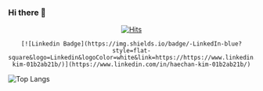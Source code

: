 ### Hi there 👋

<!--
**bluesun147/bluesun147** is a ✨ _special_ ✨ repository because its `README.md` (this file) appears on your GitHub profile.

Here are some ideas to get you started: 

- 🔭 I’m currently working on ...
- 🌱 I’m currently learning ...
- 👯 I’m looking to collaborate on ...
- 🤔 I’m looking for help with ...
- 💬 Ask me about ...
- 📫 How to reach me: ...
- 😄 Pronouns: ...
- ⚡ Fun fact: ...
-->
 <div align=center>
	
  [![Hits](https://hits.seeyoufarm.com/api/count/incr/badge.svg?url=https%3A%2F%2Fgithub.com%2Fbluesun147&count_bg=%2379C83D&title_bg=%23555555&icon=&icon_color=%23E7E7E7&title=hits&edge_flat=false)](https://hits.seeyoufarm.com)
	
	[![Linkedin Badge](https://img.shields.io/badge/-LinkedIn-blue?style=flat-square&logo=Linkedin&logoColor=white&link=https://https://www.linkedin.com/in/haechan-kim-01b2ab21b/)](https://www.linkedin.com/in/haechan-kim-01b2ab21b/)
	
  </div>

![Top Langs](https://github-readme-stats.vercel.app/api/top-langs/?username=bluesun147&langs_count=8)


